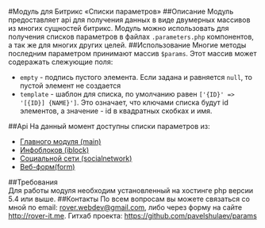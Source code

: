 #Модуль для Битрикс «Списки параметров»
##Описание
Модуль предоставляет api для получения данных в виде двумерных массивов из многих сущностей битрикс. Модуль можно использовать для получения списков параметров в файлах `.parameters.php` компонентов, а так же для многих других целей.
##Использование
Многие методы последним параметром принимают массив `$params`. Этот массив может содеражать слежующие поля:
* `empty` - подпись пустого элемента. Если задана и равняется `null`, то пустой элемент не создается
* `template` - шаблон для списка, по умолчанию равен `['{ID}' => '[{ID}] {NAME}']`. Это означает, что ключами списка будут id элементов, а значение - id в квадратных скобках и имя.

##Api
На данный момент доступны списки параметров из:
* [Главного модуля (main)](./help/main.md)
* [Инфоблоков (iblock)](./help/iblock.md)
* [Социальной сети (socialnetwork)](./help/socialnetwork.md)
* [Веб-форм(form)](./help/form.md)

##Требования  
Для работы модуля необходим установленный на хостинге php версии 5.4 или выше. 
##Контакты
По всем вопросам вы можете связаться со мной по email: rover.webdev@gmail.com, либо через форму на сайте http://rover-it.me. Гитхаб проекта: https://github.com/pavelshulaev/params